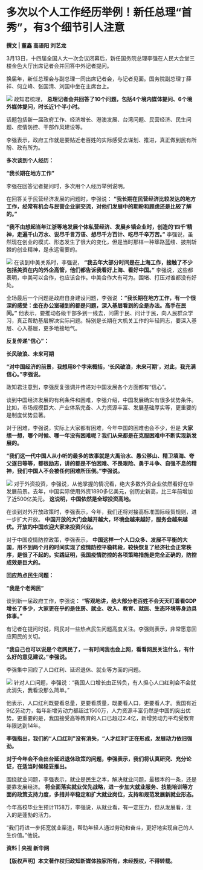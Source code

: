 # 多次以个人工作经历举例！新任总理“首秀”，有3个细节引人注意

**撰文 | 董鑫 高语阳 刘艺龙**

3月13日，十四届全国人大一次会议闭幕后，新任国务院总理李强在人民大会堂三楼金色大厅出席记者会并回答中外记者提问。

换届年，新任总理会与副总理一同出席记者会，与记者见面。国务院副总理丁薛祥、何立峰、张国清、刘国中坐在主席台上。

![](https://inews.gtimg.com/news_bt/OTQm5WojnJ-agIouqkn5T7VgV5Hh5f6K2VuUSvuatgb88AA/1000)
政知君梳理， **总理记者会共回答了10个问题，包括4个境内媒体提问、6个境外媒体提问，时长近1个半小时。**

话题包括新一届政府工作、经济增长、港澳发展、台湾问题、民营经济、民生问题、疫情防控、干部作风建设等。

李强表示，政府工作就是要贴近老百姓的实际感受去谋划、推进，真正做到民有所盼、政有所为。

**多次谈到个人经历：**

**“我长期在地方工作”**

李强在回答记者提问时，多次用个人经历举例说明。

在回答关于民营经济发展的问题时，李强说：
**“我长期在民营经济比较发达的地方工作，经常有机会与民营企业家交流，对他们发展中的期盼和顾虑还是比较了解的。”**

**“我不由想起当年江浙等地发展个体私营经济、发展乡镇企业时，创造的‘四千’精神，走遍千山万水、说尽千言万语、想尽千方百计、吃尽千辛万苦。”**
李强说，虽然现在创业的模式、形态发生了很大的变化，但是当时那样一种筚路蓝缕、披荆斩棘的创业精神，是永远需要的。

![](https://inews.gtimg.com/news_bt/OeNk1dpSRY8AkKgZQggvo8j_Oy_TW81z7lkBD9dA6b7-QAA/1000)
在谈到中美关系时，李强说， **“我去年大部分时间是在上海工作，接触了不少包括美资在内的外企高管，他们都告诉我看好上海、看好中国。”**
李强说，这些都表明，中美可以合作，也应该合作。中美合作大有可为。围堵、打压对谁都没有好处。

全场最后一个问题是政府自身建设问题，李强说 **：“我长期在地方工作，有一个很深的感受：坐在办公室碰到的都是问题，深入基层看到的全是办法。高手在民间。”**
他表示，要推动各级干部多到一线去，问需于民、问计于民，向人民群众学习，真正帮助基层解决实际问题。特别是长期在大机关工作的年轻同志，要深入基层、心入基层，更多地接地气。

**反复传递“信心”：**

**长风破浪、未来可期**

**“对中国经济的前景，我想用8个字来概括，‘长风破浪，未来可期’，对此，我充满信心。”李强说。**

政知君注意到，李强反复强调并传递对中国发展各个方面都有“信心”。

谈到中国经济发展的有利条件和困难，李强介绍，中国发展确实有很多优势条件。比如，市场规模巨大、产业体系完备、人力资源丰富、发展基础厚实等，更重要的是制度优势显著。

对于困难，李强说，实际上大家都有困难，今年中国的困难也会不少，但是
**大家想一想，哪个时候、哪一年没有困难呢？我们从来都是在克服困难中不断实现新发展的。**

**“我们这一代中国人从小听的最多的故事就是大禹治水、愚公移山、精卫填海、夸父逐日等等，都很励志，讲的都是不怕困难、不畏艰险、勇于斗争、自强不息的精神，我们中国人不会被任何困难所压倒。”李强说。**

![](https://inews.gtimg.com/news_bt/OLeUGgflO7xLx6AUyeW_EOnfco7vL3iVP9gRuG9wH5iV0AA/1000)
对于外资投资，李强说，从他掌握的情况看，绝大多数外资企业依然看好在华发展前景。去年，中国实际使用外资1890多亿美元，创历史新高，比三年前增加了近500亿美元。
**这说明，中国依然是全球投资高地。**

在谈到对外开放政策时，李强表示，今年，我们还将对接高标准国际经贸规则，进一步扩大开放。
**中国开放的大门会越开越大，环境会越来越好，服务会越来越优。开放的中国欢迎大家来投资兴业。**

对于中国疫情防控政策，李强表示，
**中国这样一个人口众多、发展不平衡的大国，用不到两个月的时间实现了疫情防控平稳转段，较快恢复了经济社会正常秩序，是很了不起的。实践证明，我国疫情防控的各项策略措施是完全正确的，防控成效是巨大的。**

**回应热点民生问题：**

**“我是个老网民”**

谈到新一届政府工作，李强说：
**“客观地讲，绝大部分老百姓不会天天盯着看GDP增长了多少，大家更在乎的是住房、就业、收入、教育、就医、生态环境等身边具体事。”**

有记者在提问时说，网民对一些热点民生问题高度关注。李强则表示，非常愿意回应网民的关切。

**“我自己也可以说是个老网民了，一有时间我也会上网，看看网民关注什么，有什么好的意见建议。”李强说。**

李强集中回应了人口红利、延迟退休、就业等方面的问题。

![](https://inews.gtimg.com/news_bt/OtVq4md11P4ZlWHsTbNAsuloFzSe1pxgfJEJVx16aL7EAAA/1000)
针对人口问题，李强说：“我国人口增长由正转负，有人担心人口红利会不会就此消失，我看没那么简单。”

他表示，人口红利既要看总量，更要看质量，既要看人口，更要看人才。我国有近9亿劳动力，每年新增劳动力都超过1500万，人力资源丰富仍然是中国的突出优势。更重要的是，我国接受高等教育的人口已超过2.4亿，新增劳动力平均受教育年限达到14年。

**李强指出，我们的“人口红利”没有消失，“人才红利”正在形成，发展动力依旧强劲。**

**对于今年会不会出台延迟退休政策的问题，李强表示，我们将认真研究、充分论证，在适当时候稳妥推出。**

围绕就业问题，李强表示，就业是民生之本，解决就业问题，最根本的一条，还是要靠发展经济。
**将全面落实就业优先战略，进一步加大就业服务、技能培训等方面的政策支持力度，多措并举稳定和扩大就业岗位，支持和规范发展新就业形态。**

今年高校毕业生预计1158万，李强说，从就业看，有一定压力，但从发展看，注入的是蓬勃的活力。

“我们将进一步拓宽就业渠道，帮助年轻人通过劳动和奋斗，更好地实现自己的人生价值。”他说。

**资料 | 央视 新华网**

**【版权声明】本文著作权归政知新媒体独家所有，未经授权，不得转载。**

